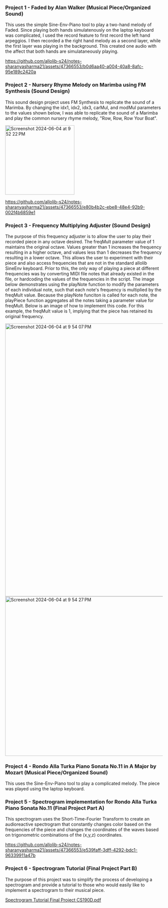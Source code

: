 ### Project 1 - Faded by Alan Walker (Musical Piece/Organized Sound)

This uses the simple Sine-Env-Piano tool to play a two-hand melody of Faded. Since playing both hands simulatenously on the laptop keyboard was complicated, I used the record feature to first record the left hand arpeggios. I then recorded a the right hand melody as a second layer, while the first layer was playing in the background. This created one audio with the affect that both hands are simulataneously playing. 

https://github.com/allolib-s24/notes-sharanyasharma21/assets/47366553/b0d6aa40-a004-40a8-8afc-95e189c2420a

### Project 2 - Nursery Rhyme Melody on Marimba using FM Synthesis (Sound Design)

This sound design project uses FM Synthesis to replicate the sound of a Marimba. By changing the idx1, idx2, idx3, carMul, and modMul parameters to the values shown below, I was able to replicate the sound of a Marimba and play the common nursery rhyme melody, "Row, Row, Row Your Boat".

<img width="221" alt="Screenshot 2024-06-04 at 9 52 22 PM" src="https://github.com/allolib-s24/notes-sharanyasharma21/assets/47366553/706647bf-6a57-4823-8426-9128e989942a">

https://github.com/allolib-s24/notes-sharanyasharma21/assets/47366553/e80b4b2c-ebe8-48e4-92b9-002f4b6859e1

### Project 3 - Frequency Multiplying Adjuster (Sound Design)

The purpose of this frequency adjuster is to allow the user to play their recorded piece in any octave desired. The freqMult parameter value of 1 maintains the original octave. Values greater than 1 increases the frequency resulting in a higher octave, and values less than 1 decreases the frequency resulting in a lower octave. This allows the user to experiment with their piece and also access frequencies that are not in the standard allolib SineEnv keyboard. Prior to this, the only way of playing a piece at different frequencies was by converting MIDI file notes that already existed in the file, or hardcoding the values of the frequencies in the script. The image below demonstrates using the playNote function to modify the parameters of each individual note, such that each note's frequency is multiplied by the freqMult value. Because the playNote funciton is called for each note, the playPiece function aggregates all the notes taking a parameter value for freqMult. Below is an image of how to implement this code. For this example, the freqMult value is 1, implying that the piece has retained its original frequency.

<img width="869" alt="Screenshot 2024-06-04 at 9 54 07 PM" src="https://github.com/allolib-s24/notes-sharanyasharma21/assets/47366553/9d7a2759-db91-4499-92a2-adc56387ef9d">

<img width="508" alt="Screenshot 2024-06-04 at 9 54 27 PM" src="https://github.com/allolib-s24/notes-sharanyasharma21/assets/47366553/180e4c60-3422-4594-8e1b-e5c5b5fd5f8b">

### Project 4 - Rondo Alla Turka Piano Sonata No.11 in A Major by Mozart (Musical Piece/Organized Sound)

This uses the Sine-Env-Piano tool to play a complicated melody. The piece was played using the laptop keyboard. 

### Project 5 - Spectrogram implementation for Rondo Alla Turka Piano Sonata No.11 (Final Project Part A)

This spectrogram uses the Short-Time-Fourier Transform to create an audioreactive spectrogram that constantly changes color based on the frequencies of the piece and changes the coordinates of the waves based on trigonometric combinations of the (x,y,z) coordinates.

https://github.com/allolib-s24/notes-sharanyasharma21/assets/47366553/e539faff-3dff-4292-bdc1-96339911a47b

### Project 6 - Spectrogram Tutorial (Final Project Part B)

The purpose of this project was to simplify the process of developing a spectrogram and provide a tutorial to those who would easily like to implement a spectrogram to their musical piece.

[Spectrogram Tutorial Final Project CS190D.pdf](https://github.com/user-attachments/files/15573267/Spectrogram.Tutorial.Final.Project.CS190D.pdf)



